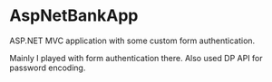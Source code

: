 # AspNetBankApp
ASP.NET MVC application with some custom form authentication.

Mainly I played with form authentication there. Also used DP API for password encoding.
